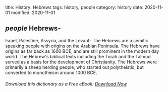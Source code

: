 title: History: Hebrews
tags: history, people
category: history
date: 2020-11-01
modified: 2020-11-01

## _people_  Hebrews-
Israel, Palestine, Assyria, and the Levant-
The
Hebrews are a semitic speaking people with origins on the Arabian
Peninsula.  The Hebrews have origins as far back as   1600
BCE,
 and are still prominent in the modern day world.   The Hebrew's
biblical texts including the Torah and the Talmud served as a basis
for the development of Christianity.   The Hebrews were primarily a
sheep herding people, who started out polytheistic, but converted to
monotheism around   1000 BCE.


###### Download *this* dictionary as a Free eBook: [Download Now]({static}static/SerfHistoryDictionary.pdf)

